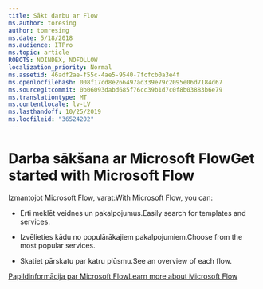 ```yaml
---
title: Sākt darbu ar Flow
ms.author: toresing
author: tomresing
ms.date: 5/18/2018
ms.audience: ITPro
ms.topic: article
ROBOTS: NOINDEX, NOFOLLOW
localization_priority: Normal
ms.assetid: 46adf2ae-f55c-4ae5-9540-7fcfcb0a3e4f
ms.openlocfilehash: 008f17cd8e266497ad339e79c2095e06d7184d67
ms.sourcegitcommit: 0b06093dabd685f76cc39b1d7c0f8b03883b6e79
ms.translationtype: MT
ms.contentlocale: lv-LV
ms.lasthandoff: 10/25/2019
ms.locfileid: "36524202"
---
```

# <a name="get-started-with-microsoft-flow"></a><span data-ttu-id="56f97-102">Darba sākšana ar Microsoft Flow</span><span class="sxs-lookup"><span data-stu-id="56f97-102">Get started with Microsoft Flow</span></span>

<span data-ttu-id="56f97-103">Izmantojot Microsoft Flow, varat:</span><span class="sxs-lookup"><span data-stu-id="56f97-103">With Microsoft Flow, you can:</span></span>
  
- <span data-ttu-id="56f97-104">Ērti meklēt veidnes un pakalpojumus.</span><span class="sxs-lookup"><span data-stu-id="56f97-104">Easily search for templates and services.</span></span>
    
- <span data-ttu-id="56f97-105">Izvēlieties kādu no populārākajiem pakalpojumiem.</span><span class="sxs-lookup"><span data-stu-id="56f97-105">Choose from the most popular services.</span></span>
    
- <span data-ttu-id="56f97-106">Skatiet pārskatu par katru plūsmu.</span><span class="sxs-lookup"><span data-stu-id="56f97-106">See an overview of each flow.</span></span>
    
[<span data-ttu-id="56f97-107">Papildinformācija par Microsoft Flow</span><span class="sxs-lookup"><span data-stu-id="56f97-107">Learn more about Microsoft Flow</span></span>](https://go.microsoft.com/fwlink/?linkid=874446)
  

